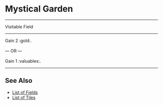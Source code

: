 # Mystical Garden

___
Visitable Field
___
Gain 2 :gold:.<br><br>— OR —<br><br>Gain 1 :valuables:.
___


## See Also

- [List of Fields](index.md)
- [List of Tiles](../tiles/index.md)

